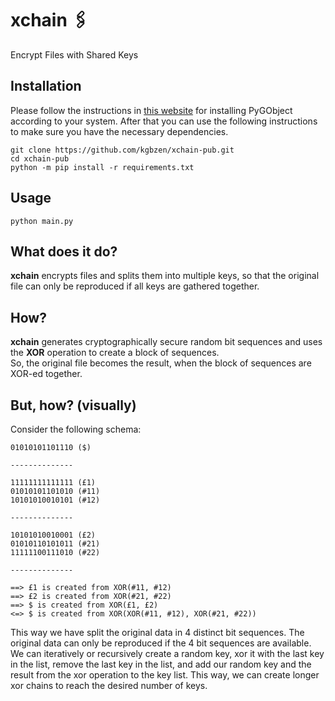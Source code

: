 # xchain 🖇
Encrypt Files with Shared Keys 

## Installation
Please follow the instructions in [this website](https://pygobject.readthedocs.io/en/latest/getting_started.html) for installing PyGObject according to your system. After that you can use the following instructions to make sure you have the necessary dependencies.
```
git clone https://github.com/kgbzen/xchain-pub.git
cd xchain-pub
python -m pip install -r requirements.txt
```

## Usage
```
python main.py
```

## What does it do?
**xchain** encrypts files and splits them into multiple keys, so that the original file can only be reproduced if all keys are gathered together.

## How?
**xchain** generates cryptographically secure random bit sequences and uses the **XOR** operation to create a block of sequences.  
So, the original file becomes the result, when the block of sequences are XOR-ed together.

## But, how? (visually)
Consider the following schema:

```
01010101101110 ($)

--------------

11111111111111 (£1)
01010101101010 (#11)
10101010010101 (#12)

--------------

10101010010001 (£2)
01010110101011 (#21)
11111100111010 (#22)

--------------

==> £1 is created from XOR(#11, #12)
==> £2 is created from XOR(#21, #22)
==> $ is created from XOR(£1, £2)
<=> $ is created from XOR(XOR(#11, #12), XOR(#21, #22))
```

This way we have split the original data in 4 distinct bit sequences. The original data can only be reproduced if the 4 bit sequences are available. We can iteratively or recursively create a random key, xor it with the last key in the list, remove the last key in the list, and add our random key and the result from the xor operation to the key list. This way, we can create longer xor chains to reach the desired number of keys.
